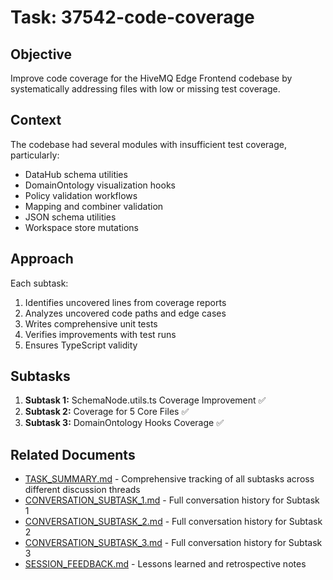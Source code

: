 # Task: 37542-code-coverage

## Objective

Improve code coverage for the HiveMQ Edge Frontend codebase by systematically addressing files with low or missing test coverage.

## Context

The codebase had several modules with insufficient test coverage, particularly:

- DataHub schema utilities
- DomainOntology visualization hooks
- Policy validation workflows
- Mapping and combiner validation
- JSON schema utilities
- Workspace store mutations

## Approach

Each subtask:

1. Identifies uncovered lines from coverage reports
2. Analyzes uncovered code paths and edge cases
3. Writes comprehensive unit tests
4. Verifies improvements with test runs
5. Ensures TypeScript validity

## Subtasks

1. **Subtask 1:** SchemaNode.utils.ts Coverage Improvement ✅
2. **Subtask 2:** Coverage for 5 Core Files ✅
3. **Subtask 3:** DomainOntology Hooks Coverage ✅

## Related Documents

- [TASK_SUMMARY.md](./TASK_SUMMARY.md) - Comprehensive tracking of all subtasks across different discussion threads
- [CONVERSATION_SUBTASK_1.md](./CONVERSATION_SUBTASK_1.md) - Full conversation history for Subtask 1
- [CONVERSATION_SUBTASK_2.md](./CONVERSATION_SUBTASK_2.md) - Full conversation history for Subtask 2
- [CONVERSATION_SUBTASK_3.md](./CONVERSATION_SUBTASK_3.md) - Full conversation history for Subtask 3
- [SESSION_FEEDBACK.md](./SESSION_FEEDBACK.md) - Lessons learned and retrospective notes
